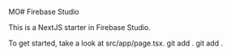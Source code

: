 MO# Firebase Studio

This is a NextJS starter in Firebase Studio.

To get started, take a look at src/app/page.tsx.
git add .
git add .
